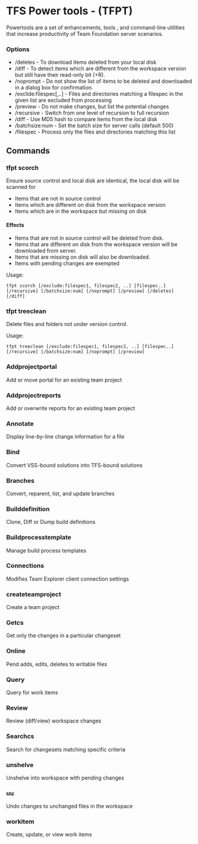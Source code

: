 # TFS Power tools - (TFPT)

Powertools are a set of enhancements, tools , and command-line utilities that increase productivity of Team Foundation server scenarios.

### Options

* /deletes - To download items deleted from your local disk
* /diff - To detect items which are different from the workspace version but still have their read-only bit (+R).
* /noprompt - Do not show the list of items to be deleted and downloaded in a dialog box for confirmation.
* /exclide:filespec[,..] - Files and directories matching a filespec in the given list are excluded from processing
* /preview - Do not make changes, but list the potential changes
* /recursive - Switch from one level of recursion to full recursion
* /diff - Use MD5 hash to compare items from the local disk
* /batchsize:num - Set the batch size for server calls (default 500)
* /filespec - Process only the files and directories matching this list

## Commands
### tfpt scorch

Ensure source control and local disk are identical, the local disk will be scanned for 

* Items that are not in source control
* Items which are different on disk from the workspace version
* Items which are in the workspace but missing on disk

#### Effects

* Items that are not in source control will be deleted from disk.
* Items that are different on disk from the workspace version will be downloaded from server.
* Items that are missing on disk will also be downloaded.
* Items with pending changes are exempted

Usage:

```shell
tfpt scorch [/exclude:filespec1, filespec2, ..] [filespec..] [/recursive] [/batchsize:num] [/noprompt] [/preview] [/deletes] [/diff]
```

### tfpt treeclean

Delete files and folders not under version control.

Usage:

```shell
tfpt treeclean [/exclude:filespec1, filespec2, ..] [filespec..] [/recursive] [/batchsize:num] [/noprompt] [/preview]
```

### Addprojectportal

Add or move portal for an existing team project

### Addprojectreports

Add or overwrite reports for an existing team project

### Annotate

Display line-by-line change information for a file

### Bind

Convert VSS-bound solutions into TFS-bound solutions

### Branches

Convert, reparent, list, and update branches

### Builddefinition

Clone, Diff or Dump build definitions

### Buildprocesstemplate

Manage build process templates

### Connections

Modifies Team Explorer client connection settings

### createteamproject

Create a team project

### Getcs

Get only the changes in a particular changeset

### Online

Pend adds, edits, deletes to writable files

### Query

Query for work items

### Review

Review (diff/view) workspace changes

### Searchcs

Search for changesets matching specific criteria

### unshelve

Unshelve into workspace with pending changes

### uu

Undo changes to unchanged files in the workspace

### workitem

Create, update, or view work items